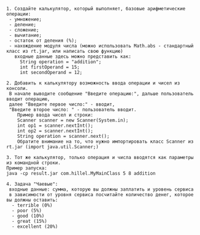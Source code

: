 
	1. Создайте калькулятор, который выполняет, базовые арифметические операции:
     - умножение;
     - деление;
     - сложение;
     - вычитание;
     - остаток от деления (%);
     - нахождение модуля числа (можно использовать Math.abs - стандартный класс из rt.jar, или написать свою функцию)
       входные данные здесь можно представить как:
         String operation = "addition";
         int firstOperand = 15;
         int secondOperand = 12;
         
	2. Добавить к калькулятору возможность ввода операции и чисел из консоли.
     В начале выводите сообщение "Введите операцию:", дальше пользователь вводит операцию,
     далее "Введите первое число:" - вводит,
     "Введите второе число: " - пользователь вводит.
        Пример ввода чисел и строки:
        Scanner scanner = new Scanner(System.in);
        int op1 = scanner.nextInt();
        int op2 = scanner.nextInt();
        String operation = scanner.next();
        Обратите внимание на то, что нужно импортировать класс Scanner из rt.jar (import java.util.Scanner;)
	
  	3. Тот же калькулятор, только операция и числа вводятся как параметры из командной строки.
	Пример запуска:
	java -cp result.jar com.hillel.MyMainClass 5 8 addition
	
 	4. Задача "Чаевые":
     входные данные: сумма, которую вы должны заплатить и уровень сервиса
     в зависимости от уровня сервиса посчитайте количество денег, которое вы должны оставить:
      - terrible (0%)
      - poor (5%)
      - good (10%)
      - great (15%)
      - excellent (20%)
